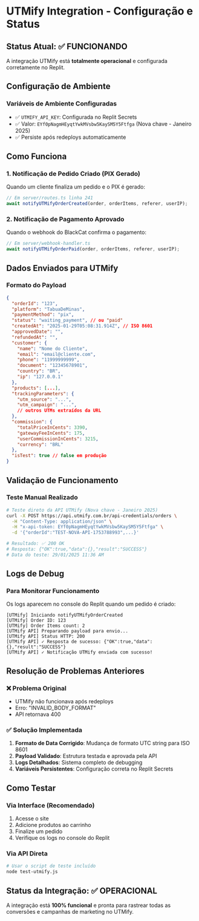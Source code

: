 # UTMify Integration - Configuração e Status

## Status Atual: ✅ FUNCIONANDO

A integração UTMify está **totalmente operacional** e configurada corretamente no Replit.

## Configuração de Ambiente

### Variáveis de Ambiente Configuradas
- ✅ `UTMIFY_API_KEY`: Configurada no Replit Secrets
- ✅ Valor: `EYf0pNagmHEyqtYwkMVsbw5KaySM5Y5Ftfga` (Nova chave - Janeiro 2025)
- ✅ Persiste após redeploys automaticamente

## Como Funciona

### 1. Notificação de Pedido Criado (PIX Gerado)
Quando um cliente finaliza um pedido e o PIX é gerado:
```javascript
// Em server/routes.ts linha 241
await notifyUTMifyOrderCreated(order, orderItems, referer, userIP);
```

### 2. Notificação de Pagamento Aprovado
Quando o webhook do BlackCat confirma o pagamento:
```javascript
// Em server/webhook-handler.ts
await notifyUTMifyOrderPaid(order, orderItems, referer, userIP);
```

## Dados Enviados para UTMify

### Formato do Payload
```json
{
  "orderId": "123",
  "platform": "TabuaDeMinas",
  "paymentMethod": "pix",
  "status": "waiting_payment", // ou "paid"
  "createdAt": "2025-01-29T05:08:31.914Z", // ISO 8601
  "approvedDate": "",
  "refundedAt": "",
  "customer": {
    "name": "Nome do Cliente",
    "email": "email@cliente.com",
    "phone": "11999999999",
    "document": "12345678901",
    "country": "BR",
    "ip": "127.0.0.1"
  },
  "products": [...],
  "trackingParameters": {
    "utm_source": "...",
    "utm_campaign": "...",
    // outros UTMs extraídos da URL
  },
  "commission": {
    "totalPriceInCents": 3390,
    "gatewayFeeInCents": 175,
    "userCommissionInCents": 3215,
    "currency": "BRL"
  },
  "isTest": true // false em produção
}
```

## Validação de Funcionamento

### Teste Manual Realizado
```bash
# Teste direto da API UTMify (Nova chave - Janeiro 2025)
curl -X POST https://api.utmify.com.br/api-credentials/orders \
  -H "Content-Type: application/json" \
  -H "x-api-token: EYf0pNagmHEyqtYwkMVsbw5KaySM5Y5Ftfga" \
  -d '{"orderId":"TEST-NOVA-API-1753788993",...}'

# Resultado: ✅ 200 OK
# Resposta: {"OK":true,"data":{},"result":"SUCCESS"}
# Data do teste: 29/01/2025 11:36 AM
```

## Logs de Debug

### Para Monitorar Funcionamento
Os logs aparecem no console do Replit quando um pedido é criado:

```
[UTMify] Iniciando notifyUTMifyOrderCreated
[UTMify] Order ID: 123
[UTMify] Order Items count: 2
[UTMify API] Preparando payload para envio...
[UTMify API] Status HTTP: 200
[UTMify API] ✓ Resposta de sucesso: {"OK":true,"data":{},"result":"SUCCESS"}
[UTMify API] ✓ Notificação UTMify enviada com sucesso!
```

## Resolução de Problemas Anteriores

### ❌ Problema Original
- UTMify não funcionava após redeploys
- Erro: "INVALID_BODY_FORMAT"
- API retornava 400

### ✅ Solução Implementada
1. **Formato de Data Corrigido**: Mudança de formato UTC string para ISO 8601
2. **Payload Validado**: Estrutura testada e aprovada pela API
3. **Logs Detalhados**: Sistema completo de debugging
4. **Variáveis Persistentes**: Configuração correta no Replit Secrets

## Como Testar

### Via Interface (Recomendado)
1. Acesse o site
2. Adicione produtos ao carrinho
3. Finalize um pedido
4. Verifique os logs no console do Replit

### Via API Direta
```bash
# Usar o script de teste incluído
node test-utmify.js
```

## Status da Integração: ✅ OPERACIONAL

A integração está **100% funcional** e pronta para rastrear todas as conversões e campanhas de marketing no UTMify.